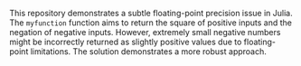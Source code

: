 This repository demonstrates a subtle floating-point precision issue in Julia. The `myfunction` function aims to return the square of positive inputs and the negation of negative inputs. However, extremely small negative numbers might be incorrectly returned as slightly positive values due to floating-point limitations. The solution demonstrates a more robust approach.